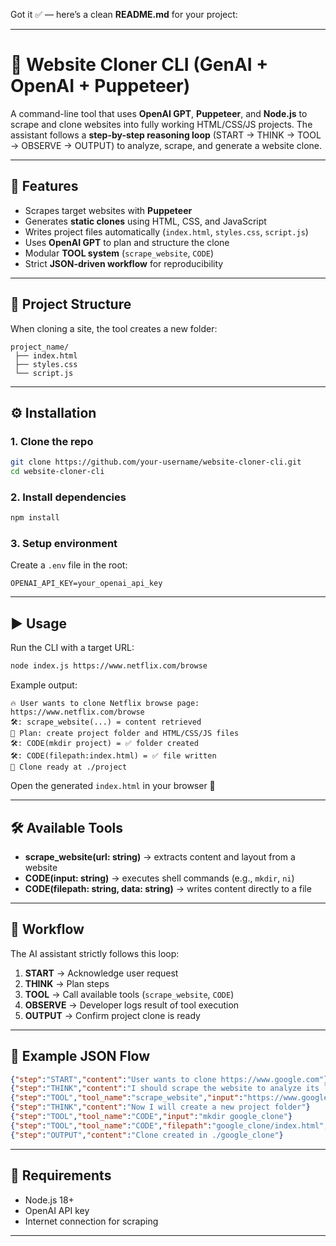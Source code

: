 Got it ✅ — here’s a clean **README.md** for your project:

---

# 🦍 Website Cloner CLI (GenAI + OpenAI + Puppeteer)

A command-line tool that uses **OpenAI GPT**, **Puppeteer**, and **Node.js** to scrape and clone websites into fully working HTML/CSS/JS projects.
The assistant follows a **step-by-step reasoning loop** (START → THINK → TOOL → OBSERVE → OUTPUT) to analyze, scrape, and generate a website clone.

---

## 🚀 Features

* Scrapes target websites with **Puppeteer**
* Generates **static clones** using HTML, CSS, and JavaScript
* Writes project files automatically (`index.html`, `styles.css`, `script.js`)
* Uses **OpenAI GPT** to plan and structure the clone
* Modular **TOOL system** (`scrape_website`, `CODE`)
* Strict **JSON-driven workflow** for reproducibility

---

## 📂 Project Structure

When cloning a site, the tool creates a new folder:

```
project_name/
 ├── index.html
 ├── styles.css
 └── script.js
```

---

## ⚙️ Installation

### 1. Clone the repo

```bash
git clone https://github.com/your-username/website-cloner-cli.git
cd website-cloner-cli
```

### 2. Install dependencies

```bash
npm install
```

### 3. Setup environment

Create a `.env` file in the root:

```
OPENAI_API_KEY=your_openai_api_key
```

---

## ▶️ Usage

Run the CLI with a target URL:

```bash
node index.js https://www.netflix.com/browse
```

Example output:

```
🔥 User wants to clone Netflix browse page: https://www.netflix.com/browse
🛠️: scrape_website(...) = content retrieved
🧠 Plan: create project folder and HTML/CSS/JS files
🛠️: CODE(mkdir project) = ✅ folder created
🛠️: CODE(filepath:index.html) = ✅ file written
🤖 Clone ready at ./project
```

Open the generated `index.html` in your browser 🎉

---

## 🛠️ Available Tools

* **scrape\_website(url: string)** → extracts content and layout from a website
* **CODE(input: string)** → executes shell commands (e.g., `mkdir`, `ni`)
* **CODE(filepath: string, data: string)** → writes content directly to a file

---

## 📜 Workflow

The AI assistant strictly follows this loop:

1. **START** → Acknowledge user request
2. **THINK** → Plan steps
3. **TOOL** → Call available tools (`scrape_website`, `CODE`)
4. **OBSERVE** → Developer logs result of tool execution
5. **OUTPUT** → Confirm project clone is ready

---

## 🔑 Example JSON Flow

```json
{"step":"START","content":"User wants to clone https://www.google.com"}
{"step":"THINK","content":"I should scrape the website to analyze its layout"}
{"step":"TOOL","tool_name":"scrape_website","input":"https://www.google.com"}
{"step":"THINK","content":"Now I will create a new project folder"}
{"step":"TOOL","tool_name":"CODE","input":"mkdir google_clone"}
{"step":"TOOL","tool_name":"CODE","filepath":"google_clone/index.html","data":"<html>...</html>"}
{"step":"OUTPUT","content":"Clone created in ./google_clone"}
```

---

## 📌 Requirements

* Node.js 18+
* OpenAI API key
* Internet connection for scraping

---

